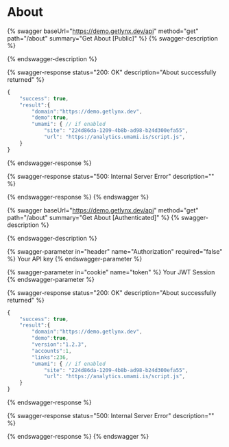 # About

{% swagger baseUrl="https://demo.getlynx.dev/api" method="get" path="/about" summary="Get About [Public]" %}
{% swagger-description %}

{% endswagger-description %}

{% swagger-response status="200: OK" description="About successfully returned" %}
```javascript
{
    "success": true,
    "result":{
        "domain":"https://demo.getlynx.dev",
        "demo":true,
        "umami": { // if enabled
            "site": "224d86da-1209-4b8b-ad98-b24d300efa55",
            "url": "https://analytics.umami.is/script.js",
    }
}
```
{% endswagger-response %}

{% swagger-response status="500: Internal Server Error" description="" %}

{% endswagger-response %}
{% endswagger %}

{% swagger baseUrl="https://demo.getlynx.dev/api" method="get" path="/about" summary="Get About [Authenticated]" %}
{% swagger-description %}

{% endswagger-description %}

{% swagger-parameter in="header" name="Authorization" required="false" %}
Your API key
{% endswagger-parameter %}

{% swagger-parameter in="cookie" name="token" %}
Your JWT Session
{% endswagger-parameter %}

{% swagger-response status="200: OK" description="About successfully returned" %}
```javascript
{
    "success": true,
    "result":{
        "domain":"https://demo.getlynx.dev",
        "demo":true,
        "version":"1.2.3",
        "accounts":1,
        "links":236,
        "umami": { // if enabled
            "site": "224d86da-1209-4b8b-ad98-b24d300efa55",
            "url": "https://analytics.umami.is/script.js",
    }
}
```
{% endswagger-response %}

{% swagger-response status="500: Internal Server Error" description="" %}

{% endswagger-response %}
{% endswagger %}
